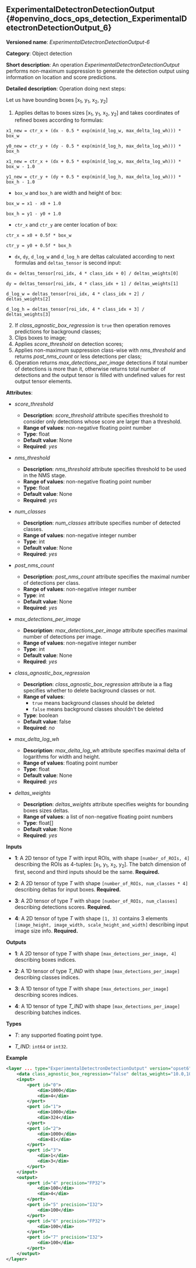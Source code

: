 ## ExperimentalDetectronDetectionOutput <a name="ExperimentalDetectronDetectionOutput"></a> {#openvino_docs_ops_detection_ExperimentalDetectronDetectionOutput_6}

**Versioned name**: *ExperimentalDetectronDetectionOutput-6*

**Category**: Object detection

**Short description**: An operation *ExperimentalDetectronDetectionOutput* performs non-maximum suppression to generate 
the detection output using information on location and score predictions.

**Detailed description**: Operation doing next steps:

Let us have bounding boxes [x<sub>1</sub>, y<sub>1</sub>, x<sub>2</sub>, y<sub>2</sub>]

1.  Applies deltas to boxes sizes [x<sub>1</sub>, y<sub>1</sub>, x<sub>2</sub>, y<sub>2</sub>] and takes coordinates of 
refined boxes according to formulas:

`x1_new = ctr_x + (dx - 0.5 * exp(min(d_log_w, max_delta_log_wh))) * box_w`

`y0_new = ctr_y + (dy - 0.5 * exp(min(d_log_h, max_delta_log_wh))) * box_h`

`x1_new = ctr_x + (dx + 0.5 * exp(min(d_log_w, max_delta_log_wh))) * box_w - 1.0`

`y1_new = ctr_y + (dy + 0.5 * exp(min(d_log_h, max_delta_log_wh))) * box_h - 1.0`
    
* `box_w` and `box_h` are width and height of box:

`box_w = x1 - x0 + 1.0`

`box_h = y1 - y0 + 1.0`

* `ctr_x` and `ctr_y` are center location of box:

`ctr_x = x0 + 0.5f * box_w`

`ctr_y = y0 + 0.5f * box_h`
    
* `dx`, `dy`, `d_log_w` and `d_log_h` are deltas calculated according to next formulas and `deltas_tensor` is second 
input:

`dx = deltas_tensor[roi_idx, 4 * class_idx + 0] / deltas_weights[0]`

`dy = deltas_tensor[roi_idx, 4 * class_idx + 1] / deltas_weights[1]`

`d_log_w = deltas_tensor[roi_idx, 4 * class_idx + 2] / deltas_weights[2]`

`d_log_h = deltas_tensor[roi_idx, 4 * class_idx + 3] / deltas_weights[3]`

2.  If *class_agnostic_box_regression* is `true` then operation removes predictions for background classes;
3.  Clips boxes to image;
4.  Applies *score_threshold* on detection scores;
5.  Applies non-maximum suppression class-wise with *nms_threshold* and returns *post_nms_count* or less detections per 
class;
6.  Operation returns *max_detections_per_image* detections if total number of detections is more than it, otherwise 
returns total number of detections and the output tensor is filled with undefined values for rest output tensor 
elements.

**Attributes**:

* *score_threshold*

    * **Description**: *score_threshold* attribute specifies threshold to consider only detections whose score are 
    larger than a threshold.
    * **Range of values**: non-negative floating point number
    * **Type**: float
    * **Default value**: None
    * **Required**: *yes*

* *nms_threshold*

    * **Description**: *nms_threshold* attribute specifies threshold to be used in the NMS stage.
    * **Range of values**: non-negative floating point number
    * **Type**: float
    * **Default value**: None
    * **Required**: *yes*

* *num_classes*

    * **Description**: *num_classes* attribute specifies number of detected classes.
    * **Range of values**: non-negative integer number
    * **Type**: int
    * **Default value**: None
    * **Required**: *yes*

* *post_nms_count*

    * **Description**: *post_nms_count* attribute specifies the maximal number of detections per class.
    * **Range of values**: non-negative integer number
    * **Type**: int
    * **Default value**: None
    * **Required**: *yes*

* *max_detections_per_image*

    * **Description**: *max_detections_per_image* attribute specifies maximal number of detections per image.
    * **Range of values**: non-negative integer number
    * **Type**: int
    * **Default value**: None
    * **Required**: *yes*

* *class_agnostic_box_regression*

    * **Description**: *class_agnostic_box_regression* attribute ia a flag specifies whether to delete background 
    classes or not.
    * **Range of values**:
      * `true` means background classes should be deleted
      * `false` means background classes shouldn't be deleted
    * **Type**: boolean
    * **Default value**: false
    * **Required**: *no*

* *max_delta_log_wh*

    * **Description**: *max_delta_log_wh* attribute specifies maximal delta of logarithms for width and height.
    * **Range of values**: floating point number
    * **Type**: float
    * **Default value**: None
    * **Required**: *yes*

* *deltas_weights*

    * **Description**: *deltas_weights* attribute specifies weights for bounding boxes sizes deltas.
    * **Range of values**: a list of non-negative floating point numbers
    * **Type**: float[]
    * **Default value**: None
    * **Required**: *yes*

**Inputs**

* **1**: A 2D tensor of type *T* with input ROIs, with shape `[number_of_ROIs, 4]` describing the ROIs as 4-tuples: 
[x<sub>1</sub>, y<sub>1</sub>, x<sub>2</sub>, y<sub>2</sub>]. The batch dimension of first, second and third inputs 
should be the same. **Required.**

* **2**: A 2D tensor of type *T* with shape `[number_of_ROIs, num_classes * 4]` describing deltas for input boxes.
 **Required.**

* **3**: A 2D tensor of type *T* with shape `[number_of_ROIs, num_classes]` describing detections scores. **Required.**

* **4**: A 2D tensor of type *T* with shape `[1, 3]` contains 3 elements
 `[image_height, image_width, scale_height_and_width]` describing input image size info. **Required.**

**Outputs**

* **1**: A 2D tensor of type *T* with shape `[max_detections_per_image, 4]` describing boxes indices.

* **2**: A 1D tensor of type *T_IND* with shape `[max_detections_per_image]` describing classes indices.

* **3**: A 1D tensor of type *T* with shape `[max_detections_per_image]` describing scores indices.

* **4**: A 1D tensor of type *T_IND* with shape `[max_detections_per_image]` describing batches indices.

**Types**

* *T*: any supported floating point type.

* *T_IND*: `int64` or `int32`.


**Example**

```xml
<layer ... type="ExperimentalDetectronDetectionOutput" version="opset6">
    <data class_agnostic_box_regression="false" deltas_weights="10.0,10.0,5.0,5.0" max_delta_log_wh="4.135166645050049" max_detections_per_image="100" nms_threshold="0.5" num_classes="81" post_nms_count="2000" score_threshold="0.05000000074505806"/>
    <input>
        <port id="0">
            <dim>1000</dim>
            <dim>4</dim>
        </port>
        <port id="1">
            <dim>1000</dim>
            <dim>324</dim>
        </port>
        <port id="2">
            <dim>1000</dim>
            <dim>81</dim>
        </port>
        <port id="3">
            <dim>1</dim>
            <dim>3</dim>
        </port>
    </input>
    <output>
        <port id="4" precision="FP32">
            <dim>100</dim>
            <dim>4</dim>
        </port>
        <port id="5" precision="I32">
            <dim>100</dim>
        </port>
        <port id="6" precision="FP32">
            <dim>100</dim>
        </port>
        <port id="7" precision="I32">
            <dim>100</dim>
        </port>
    </output>
</layer>
```
